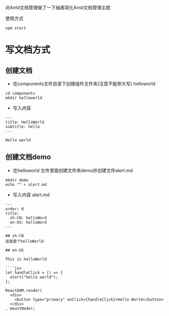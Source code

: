 对Antd文档管理做了一下抽离简化Antd文档管理主题


使用方式

```
npm start
```

# 写文档方式

## 创建文档
- 在components文件目录下创建组件文件夹(注意不能带大写) helloworld

```
cd components
mkdir helloworld
```

- 写入内容
```
---
title: HelloWorld
subtitle: hello
---

Hello world
```
## 创建文档demo

- 在helloworld 文件里面创建文件夹demo并创建文件alert.md

```
mkdir demo
echo "" > alert.md
```

- 写入内容 alert.md

```
---
order: 0
title:
  zh-CN: helloWord
  en-US: helloWord
---

## zh-CN
这就是个helloWorld

## en-US

This is helloWorld

````jsx
let handleClick = () => {
  alert("hello world");
};

ReactDOM.render(
  <div>
    <button type="primary" onClick={handleClick}>Hello World</button>
  </div>
, mountNode);
````

```


